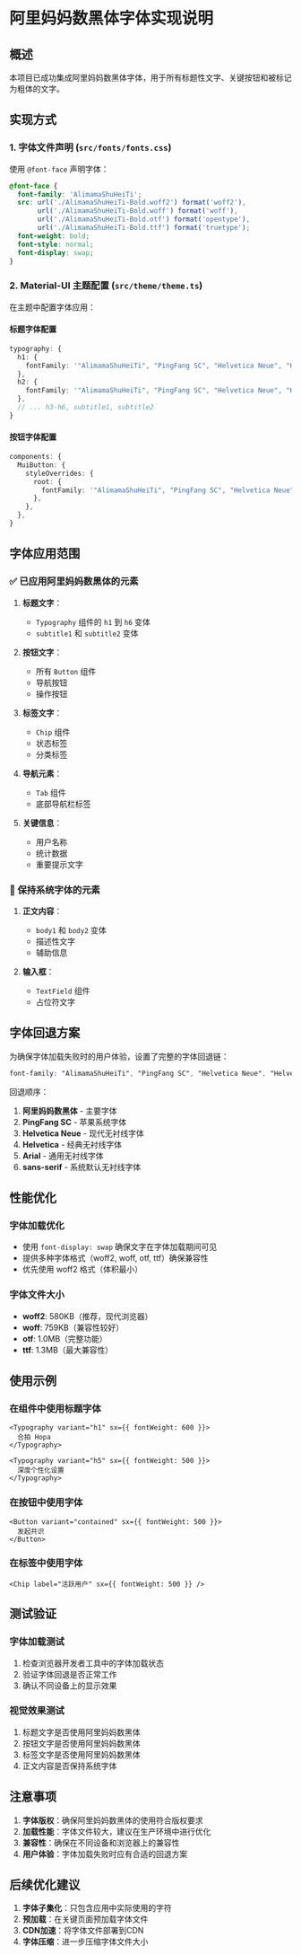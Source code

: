 # 阿里妈妈数黑体字体实现说明

## 概述

本项目已成功集成阿里妈妈数黑体字体，用于所有标题性文字、关键按钮和被标记为粗体的文字。

## 实现方式

### 1. 字体文件声明 (`src/fonts/fonts.css`)

使用 `@font-face` 声明字体：

```css
@font-face {
  font-family: 'AlimamaShuHeiTi';
  src: url('./AlimamaShuHeiTi-Bold.woff2') format('woff2'),
       url('./AlimamaShuHeiTi-Bold.woff') format('woff'),
       url('./AlimamaShuHeiTi-Bold.otf') format('opentype'),
       url('./AlimamaShuHeiTi-Bold.ttf') format('truetype');
  font-weight: bold;
  font-style: normal;
  font-display: swap;
}
```

### 2. Material-UI 主题配置 (`src/theme/theme.ts`)

在主题中配置字体应用：

#### 标题字体配置
```typescript
typography: {
  h1: {
    fontFamily: '"AlimamaShuHeiTi", "PingFang SC", "Helvetica Neue", "Helvetica", "Arial", sans-serif',
  },
  h2: {
    fontFamily: '"AlimamaShuHeiTi", "PingFang SC", "Helvetica Neue", "Helvetica", "Arial", sans-serif',
  },
  // ... h3-h6, subtitle1, subtitle2
}
```

#### 按钮字体配置
```typescript
components: {
  MuiButton: {
    styleOverrides: {
      root: {
        fontFamily: '"AlimamaShuHeiTi", "PingFang SC", "Helvetica Neue", "Helvetica", "Arial", sans-serif',
      },
    },
  },
}
```

## 字体应用范围

### ✅ 已应用阿里妈妈数黑体的元素

1. **标题文字**：
   - `Typography` 组件的 `h1` 到 `h6` 变体
   - `subtitle1` 和 `subtitle2` 变体

2. **按钮文字**：
   - 所有 `Button` 组件
   - 导航按钮
   - 操作按钮

3. **标签文字**：
   - `Chip` 组件
   - 状态标签
   - 分类标签

4. **导航元素**：
   - `Tab` 组件
   - 底部导航栏标签

5. **关键信息**：
   - 用户名称
   - 统计数据
   - 重要提示文字

### 🔄 保持系统字体的元素

1. **正文内容**：
   - `body1` 和 `body2` 变体
   - 描述性文字
   - 辅助信息

2. **输入框**：
   - `TextField` 组件
   - 占位符文字

## 字体回退方案

为确保字体加载失败时的用户体验，设置了完整的字体回退链：

```css
font-family: "AlimamaShuHeiTi", "PingFang SC", "Helvetica Neue", "Helvetica", "Arial", sans-serif;
```

回退顺序：
1. **阿里妈妈数黑体** - 主要字体
2. **PingFang SC** - 苹果系统字体
3. **Helvetica Neue** - 现代无衬线字体
4. **Helvetica** - 经典无衬线字体
5. **Arial** - 通用无衬线字体
6. **sans-serif** - 系统默认无衬线字体

## 性能优化

### 字体加载优化
- 使用 `font-display: swap` 确保文字在字体加载期间可见
- 提供多种字体格式（woff2, woff, otf, ttf）确保兼容性
- 优先使用 woff2 格式（体积最小）

### 字体文件大小
- **woff2**: 580KB（推荐，现代浏览器）
- **woff**: 759KB（兼容性较好）
- **otf**: 1.0MB（完整功能）
- **ttf**: 1.3MB（最大兼容性）

## 使用示例

### 在组件中使用标题字体
```tsx
<Typography variant="h1" sx={{ fontWeight: 600 }}>
  合拍 Hopa
</Typography>

<Typography variant="h5" sx={{ fontWeight: 500 }}>
  深度个性化设置
</Typography>
```

### 在按钮中使用字体
```tsx
<Button variant="contained" sx={{ fontWeight: 500 }}>
  发起共识
</Button>
```

### 在标签中使用字体
```tsx
<Chip label="活跃用户" sx={{ fontWeight: 500 }} />
```

## 测试验证

### 字体加载测试
1. 检查浏览器开发者工具中的字体加载状态
2. 验证字体回退是否正常工作
3. 确认不同设备上的显示效果

### 视觉效果测试
1. 标题文字是否使用阿里妈妈数黑体
2. 按钮文字是否使用阿里妈妈数黑体
3. 标签文字是否使用阿里妈妈数黑体
4. 正文内容是否保持系统字体

## 注意事项

1. **字体版权**：确保阿里妈妈数黑体的使用符合版权要求
2. **加载性能**：字体文件较大，建议在生产环境中进行优化
3. **兼容性**：确保在不同设备和浏览器上的兼容性
4. **用户体验**：字体加载失败时应有合适的回退方案

## 后续优化建议

1. **字体子集化**：只包含应用中实际使用的字符
2. **预加载**：在关键页面预加载字体文件
3. **CDN加速**：将字体文件部署到CDN
4. **字体压缩**：进一步压缩字体文件大小

